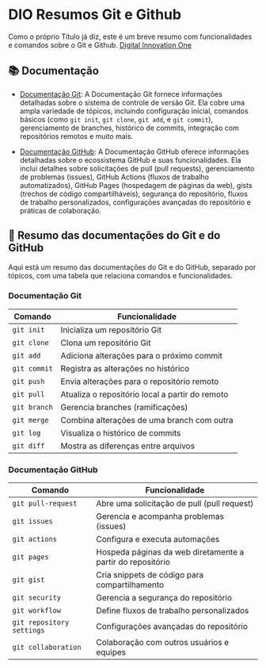 # DIO Resumos Git e Github

Como o próprio Título já diz, este é um breve resumo com funcionalidades e comandos sobre o Git e Github. [Digital Innovation One](https://web.dio.me/home)

## 📚 Documentação

- [Documentação Git](https://git-scm.com/docs/git/pt_BR): A Documentação Git fornece informações detalhadas sobre o sistema de controle de versão Git. Ela cobre uma ampla variedade de tópicos, incluindo configuração inicial, comandos básicos (como `git init`, `git clone`, `git add`, e `git commit`), gerenciamento de branches, histórico de commits, integração com repositórios remotos e muito mais.

- [Documentação GitHub](https://docs.github.com/pt): A Documentação GitHub oferece informações detalhadas sobre o ecossistema GitHub e suas funcionalidades. Ela inclui detalhes sobre solicitações de pull (pull requests), gerenciamento de problemas (issues), GitHub Actions (fluxos de trabalho automatizados), GitHub Pages (hospedagem de páginas da web), gists (trechos de código compartilháveis), segurança do repositório, fluxos de trabalho personalizados, configurações avançadas do repositório e práticas de colaboração.

## 📒 Resumo das documentações do Git e do GitHub

Aqui está um resumo das documentações do Git e do GitHub, separado por tópicos, com uma tabela que relaciona comandos e funcionalidades.

### Documentação Git

| Comando      | Funcionalidade                                  |
| ------------ | ----------------------------------------------- |
| `git init`   | Inicializa um repositório Git                   |
| `git clone`  | Clona um repositório Git                        |
| `git add`    | Adiciona alterações para o próximo commit       |
| `git commit` | Registra as alterações no histórico             |
| `git push`   | Envia alterações para o repositório remoto      |
| `git pull`   | Atualiza o repositório local a partir do remoto |
| `git branch` | Gerencia branches (ramificações)                |
| `git merge`  | Combina alterações de uma branch com outra      |
| `git log`    | Visualiza o histórico de commits                |
| `git diff`   | Mostra as diferenças entre arquivos             |

### Documentação GitHub

| Comando                   | Funcionalidade                                             |
| ------------------------- | ---------------------------------------------------------- |
| `git pull-request`        | Abre uma solicitação de pull (pull request)                |
| `git issues`              | Gerencia e acompanha problemas (issues)                    |
| `git actions`             | Configura e executa automações                             |
| `git pages`               | Hospeda páginas da web diretamente a partir do repositório |
| `git gist`                | Cria snippets de código para compartilhamento              |
| `git security`            | Gerencia a segurança do repositório                        |
| `git workflow`            | Define fluxos de trabalho personalizados                   |
| `git repository settings` | Configurações avançadas do repositório                     |
| `git collaboration`       | Colaboração com outros usuários e equipes                  |


